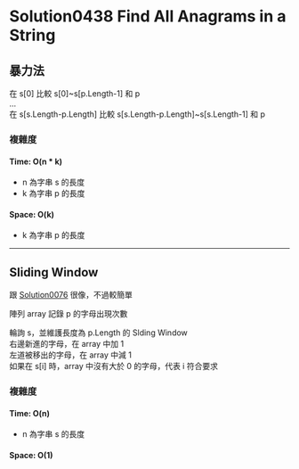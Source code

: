 # Solution0438 Find All Anagrams in a String

## 暴力法

在 s[0] 比較 s[0]~s[p.Length-1] 和 p  
...  
在 s[s.Length-p.Length] 比較 s[s.Length-p.Length]~s[s.Length-1] 和 p

### 複雜度

#### Time: O(n * k)
- n 為字串 s 的長度
- k 為字串 p 的長度

#### Space: O(k)
- k 為字串 p 的長度

---

## Sliding Window

跟 [Solution0076](../Solution0051_0100/Solution0076.md) 很像，不過較簡單

陣列 array 記錄 p 的字母出現次數

輪詢 s，並維護長度為 p.Length 的 Slding Window  
右邊新進的字母，在 array 中加 1  
左道被移出的字母，在 array 中減 1  
如果在 s[i] 時，array 中沒有大於 0 的字母，代表 i 符合要求

### 複雜度

#### Time: O(n)
- n 為字串 s 的長度

#### Space: O(1)